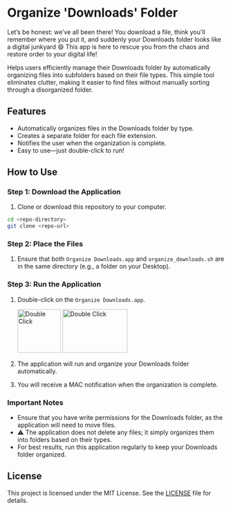 # Organize 'Downloads' Folder

Let’s be honest: we’ve all been there! You download a file, think you'll remember where you put it, and suddenly your Downloads folder looks like a digital junkyard 😄
This app is here to rescue you from the chaos and restore order to your digital life! 

Helps users efficiently manage their Downloads folder by automatically organizing files into subfolders based on their file types. This simple tool eliminates clutter, making it easier to find files without manually sorting through a disorganized folder.


## Features
- Automatically organizes files in the Downloads folder by type.
- Creates a separate folder for each file extension.
- Notifies the user when the organization is complete.
- Easy to use—just double-click to run! 


## How to Use

### Step 1: Download the Application
1. Clone or download this repository to your computer.
```bash
cd <repo-directory>
git clone <repo-url>
```
### Step 2: Place the Files
1. Ensure that both `Organize Downloads.app` and `organize_downloads.sh` are in the same directory (e.g., a folder on your Desktop).

### Step 3: Run the Application
1. Double-click on the `Organize Downloads.app`.

    <img src="https://static.vecteezy.com/system/resources/previews/026/703/517/original/illustration-of-double-click-on-the-mouse-icon-in-dark-color-and-white-background-vector.jpg" alt="Double Click" height="100" width="100" />

    <img src="https://www.intego.com/mac-security-blog/wp-content/uploads/2017/09/Mac-Automator-Resize-Images.png" alt="Double Click" height="100" width="150" />



    
    
3. The application will run and organize your Downloads folder automatically.
4. You will receive a MAC notification when the organization is complete.

### Important Notes
- Ensure that you have write permissions for the Downloads folder, as the application will need to move files.
- ⚠️ The application does not delete any files; it simply organizes them into folders based on their types.
- For best results, run this application regularly to keep your Downloads folder organized.



## License
This project is licensed under the MIT License. See the [LICENSE](LICENSE) file for details.
